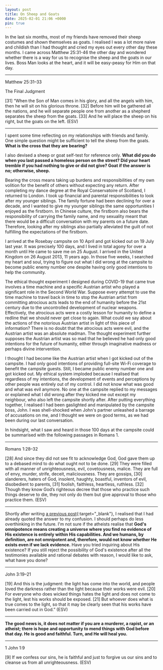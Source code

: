 ```yaml
---
layout: post
title: On Sheep and Goats
date: 2025-02-01 21:06 +0000
pin: true
---
```


In the last six months, most of my friends have removed their sheep costumes and shown themselves as goats. I realised I was a lot more naive and childish than I had thought and cried my eyes out every other day these months. I came across Matthew 25:31-46 the other day and wondered whether there is a way for us to recognise the sheep and the goats in our lives. Boss Man looks at the heart, and it will be easy-peasy for Him on that day.

---

Matthew 25:31–33

The Final Judgment

[31] “When the Son of Man comes in his glory, and all the angels with him, then he will sit on his glorious throne. [32] Before him will be gathered all the nations, and he will separate people one from another as a shepherd separates the sheep from the goats. [33] And he will place the sheep on his right, but the goats on the left. (ESV)

---

I spent some time reflecting on my relationships with friends and family. One simple question might be sufficient to tell the sheep from the goats. **What is the cross that they are bearing?**

I also devised a sheep or goat self-test for reference only. **What did you do when you last passed a homeless person on the street? Did your heart tremble if you had nothing to give or did not give? Goat if the answer is no; otherwise, sheep.**

Bearing the cross means taking up burdens and responsibilities of my own volition for the benefit of others without expecting any return. After completing my dance degree at the Royal Conservatoire of Scotland, I returned to London. I took up financial and parental responsibilities to look after my younger siblings. The family fortune had been declining for over a decade, and I wanted to give my younger siblings the same opportunities I enjoyed as the firstborn. In Chinese culture, the firstborn also bears the responsibility of carrying the family name, and my sexuality meant that there would be a difficult conversation with my parents on a future date. Therefore, looking after my siblings also partially alleviated the guilt of not fulfilling the expectations of the firstborn.

I arrived at the Rosebay campsite on 10 April and got kicked out on 19 July last year. It was precisely 100 days, and I lived in total agony for over a month until He came to save me on 25 August. I arrived in the United Kingdom on 26 August 2013, 11 years ago. In those five weeks, I searched my heart and soul, trying to figure out what I did wrong at the campsite to become public enemy number one despite having only good intentions to help the community.

The ethical thought experiment I designed during COVID-19 that came true involves a time machine and a specific Austrian artist who played a significant role in the Second World War. Suppose every attempt to use the time machine to travel back in time to stop the Austrian artist from committing atrocious acts leads to the end of humanity before the 21st century due to the uncontrolled development of nuclear weapons. Effectively, the atrocious acts were a costly lesson for humanity to define a redline that we should never get close to again. What could we say about the actions of the notorious Austrian artist in light of this piece of information? There is no doubt that the atrocious acts were evil, and the Austrian artist was an absolute madman. The thought experiment further supposes the Austrian artist was so mad that he believed he had only good intentions for the future of humanity, either through imaginative madness or perhaps divine intervention.

I thought I had become like the Austrian artist when I got kicked out of the campsite. I had only good intentions of providing full-site Wi-Fi coverage to benefit the campsite guests. Still, I became public enemy number one and got kicked out. My ethical system imploded because I realised that regardless of my intentions, the development of events and perceptions by other people was entirely out of my control. I did not know what was good and what was evil anymore. No one at the campsite replied to my messages or explained what I did wrong after they kicked me out except my neighbour, who also left the campsite shortly after. After putting everything together, I realised I had been gaslighted and manipulated by the campsite boss, John. I was shell-shocked when John's partner unleashed a barrage of accusations on me, and I thought we were on good terms, as we had been during our last conversation.

In hindsight, what I saw and heard in those 100 days at the campsite could be summarised with the following passages in Romans 1.

---

Romans 1:28–32

[28] And since they did not see fit to acknowledge God, God gave them up to a debased mind to do what ought not to be done. [29] They were filled with all manner of unrighteousness, evil, covetousness, malice. They are full of envy, murder, strife, deceit, maliciousness. They are gossips, [30] slanderers, haters of God, insolent, haughty, boastful, inventors of evil, disobedient to parents, [31] foolish, faithless, heartless, ruthless. [32] Though they know God’s righteous decree that those who practice such things deserve to die, they not only do them but give approval to those who practice them. (ESV)

---

Shortly after writing [a previous post](../on-my-language/){:target="_blank"}, I realised that I had already quoted the answer to my confusion. I should perhaps do less overthinking in the future. I'm not sure if the atheists realise that **God's omnipotence means creating a universe where you find no evidence of His existence is entirely within His capabilities. And we humans, by definition, are not omnipotent and, therefore, would not know whether He exists even if we lack evidence.** Have you tried inquiring about His existence? If you still reject the possibility of God's existence after all the testimonies available and rational debates with reason, I would like to ask, what have you done?

---

John 3:19–21

[19] And this is the judgment: the light has come into the world, and people loved the darkness rather than the light because their works were evil. [20] For everyone who does wicked things hates the light and does not come to the light, lest his works should be exposed. [21] But whoever does what is true comes to the light, so that it may be clearly seen that his works have been carried out in God.” (ESV)

---

**The good news is, it does not matter if you are a murderer, a rapist, or an atheist; there is hope and opportunity to mend things with God before that day. He is good and faithful. Turn, and He will heal you.**

---

1 John 1:9

[9] If we confess our sins, he is faithful and just to forgive us our sins and to cleanse us from all unrighteousness. (ESV)